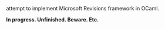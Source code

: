 attempt to implement Microsoft Revisions framework in OCaml.

**In progress. Unfinished. Beware. Etc.**

